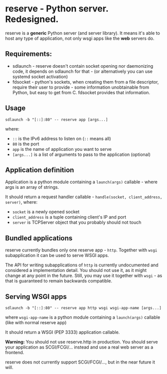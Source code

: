 reserve - Python server. Redesigned.
====================================

reserve is a **generic** Python server (and server library). It means it's able to host any type of application, not only wsgi apps like the **web** servers do.

Requirements:
-------------
- sdlaunch - reserve doesn't contain socket opening nor daemonizing code, it depends on sdlaunch for that
           - (or alternatively you can use systemd socket activation)
- fdsocket - python's sockets, when creating them from a file descriptor, require their user to provide
           - some information unobtainable from Python, but easy to get from C. fdsocket provides that information.

Usage
------
`sdlaunch -b "[::]:80" -- reserve app [args...]`

where:
- `::` is the IPv6 address to listen on (`::` means all)
- `80` is the port
- `app` is the name of application you want to serve
- `[args...]` is a list of arguments to pass to the application (optional)

Application definition
----------------------
Application is a python module containing a `launch(args)` callable - where args is an array of strings.

It should return a request handler callable - `handle(socket, client_address, server)`, where:
- `socket` is a newly opened socket
- `client_address` is a tuple containing client's IP and port
- `server` is TCPServer object that you probably should not touch

Bundled applications
--------------------
reserve currently bundles only one reserve app - `http`. Together with `wsgi` subapplication it can be used to serve WSGI apps.

The API for writing subapplications of `http` is currently undocumented and considered a implementation detail. You should not use it, as it might change at any point in the future. Still, you may use it together with `wsgi` - as that is guaranteed to remain backwards compatible.

Serving WSGI apps
-----------------
`sdlaunch -b "[::]:80" -- reserve app http wsgi wsgi-app-name [args...]`

where `wsgi-app-name` is a python module containing a `launch(args)` callable (like with normal reserve app)

It should return a WSGI (PEP 3333) application callable.

**Warning:** You should not use reserve.http in production. You should serve your application as SCGI/FCGI/... instead and use a real web server as a frontend.

reserve does not currently support SCGI/FCGI/..., but in the near future it will.